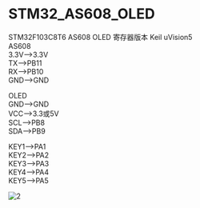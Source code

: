 # STM32_AS608_OLED
STM32F103C8T6 AS608 OLED 寄存器版本 Keil uVision5  
AS608  
3.3V-->3.3V  
TX-->PB11  
RX-->PB10  
GND-->GND  

OLED  
GND-->GND  
VCC-->3.3或5V  
SCL-->PB8  
SDA-->PB9  

KEY1-->PA1  
KEY2-->PA2  
KEY3-->PA3  
KEY4-->PA4  
KEY5-->PA5  
  
![2](https://github.com/19e2k67/STM32_AS608_OLED/assets/102461738/27ba0d72-c728-40a3-9a2c-6d4bd2b86d3e)
